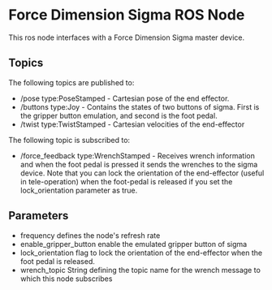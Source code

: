 # Force Dimension Sigma ROS Node

This ros node interfaces with a Force Dimension Sigma master device.

## Topics
The following topics are published to:
* /pose  type:PoseStamped - Cartesian pose of the end effector.
* /buttons type:Joy - Contains the states of two buttons of sigma. First is the 
gripper button emulation, and second is the foot pedal.
* /twist  type:TwistStamped - Cartesian velocities of the end-effector

The following topic is subscribed to:
* /force_feedback type:WrenchStamped - Receives wrench information and when
the foot pedal is pressed it sends the wrenches to the sigma device. Note
that you can lock the orientation of the end-effector (useful in 
tele-operation) when the foot-pedal is released if you set the 
lock_orientation parameter as true.


## Parameters

* frequency defines the node's refresh rate
* enable_gripper_button enable the emulated gripper button of sigma
* lock_orientation flag to lock the orientation of the end-effector when the 
foot pedal is released.
* wrench_topic String defining the topic name for the wrench message to which
 this node subscribes
